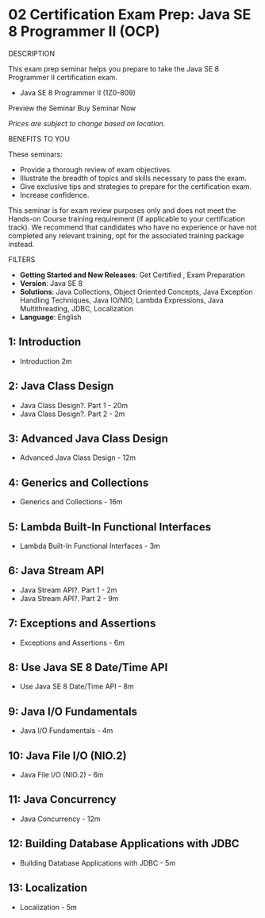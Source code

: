 # 02 Certification Exam Prep: Java SE 8 Programmer II (OCP)

DESCRIPTION

This exam prep seminar helps you prepare to take the Java SE 8 Programmer II certification exam.

* Java SE 8 Programmer II (1Z0-809)

Preview the Seminar Buy Seminar Now

*Prices are subject to change based on location.*

 
BENEFITS TO YOU

These seminars:

* Provide a thorough review of exam objectives.
* Illustrate the breadth of topics and skills necessary to pass the exam.
* Give exclusive tips and strategies to prepare for the certification exam.
* Increase confidence.

This seminar is for exam review purposes only and does not meet the Hands-on Course training requirement (if applicable to your certification track). We recommend that candidates who have no experience or have not completed any relevant training, opt for the associated training package instead.

FILTERS

* **Getting Started and New Releases**: Get Certified , Exam Preparation
* **Version**: Java SE 8
* **Solutions**: Java Collections, Object Oriented Concepts, Java Exception Handling Techniques, Java IO/NIO, Lambda Expressions, Java Multithreading, JDBC, Localization
* **Language**: English

## 1: Introduction

   * Introduction 2m

## 2: Java Class Design

   * Java Class Design?. Part 1 - 20m
   * Java Class Design?. Part 2 - 2m

## 3: Advanced Java Class Design

   * Advanced Java Class Design - 12m

## 4: Generics and Collections

   * Generics and Collections - 16m

## 5: Lambda Built-In Functional Interfaces

   * Lambda Built-In Functional Interfaces - 3m

## 6: Java Stream API

   * Java Stream API?. Part 1 - 2m
   * Java Stream API?. Part 2 - 9m

## 7: Exceptions and Assertions

   * Exceptions and Assertions - 6m

## 8: Use Java SE 8 Date/Time API

   * Use Java SE 8 Date/Time API - 8m

## 9: Java I/O Fundamentals

   * Java I/O Fundamentals - 4m

## 10: Java File I/O (NIO.2) 

   * Java File I/O (NIO.2) - 6m

## 11: Java Concurrency

   * Java Concurrency - 12m

## 12: Building Database Applications with JDBC

   * Building Database Applications with JDBC - 5m

## 13: Localization

   * Localization - 5m

